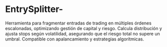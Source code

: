 # EntrySplitter-
Herramienta para fragmentar entradas de trading en múltiples órdenes escalonadas, optimizando gestión de capital y riesgo. Calcula distribución y ajusta stops según volatilidad, asegurando que el riesgo total no supere un umbral. Compatible con apalancamiento y estrategias algorítmicas.
